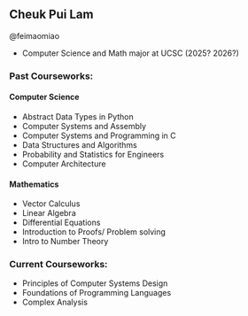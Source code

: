 Cheuk Pui Lam
-  
@feimaomiao  

- Computer Science and Math major at UCSC (2025? 2026?)

### Past Courseworks:

#### Computer Science

- Abstract Data Types in Python  
- Computer Systems and Assembly  
- Computer Systems and Programming in C
- Data Structures and Algorithms  
- Probability and Statistics for Engineers  
- Computer Architecture  

#### Mathematics

- Vector Calculus  
- Linear Algebra
- Differential Equations
- Introduction to Proofs/ Problem solving
- Intro to Number Theory  

### Current Courseworks:
- Principles of Computer Systems Design
- Foundations of Programming Languages
- Complex Analysis

<!-- ### Upcoming Coursework: -->